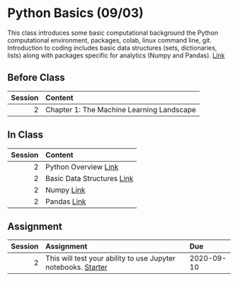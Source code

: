 Python Basics (09/03)
============================

This class introduces some basic computational background the Python computational environment, packages, colab, linux command line, git.  Introduction to coding includes basic data structures (sets, dictionaries, lists) along with packages specific for analytics (Numpy and Pandas).  [Link](../../sessions/session2)

## Before Class

|   Session | Content                                   |
|----------:|:------------------------------------------|
|         2 | Chapter 1: The Machine Learning Landscape |


## In Class

|   Session | Content                                                                      |
|----------:|:-----------------------------------------------------------------------------|
|         2 | Python Overview [Link](../notebooks/01-intro-python/01-python-overview)      |
|         2 | Basic Data Structures [Link](../notebooks/01-intro-python/02-datastructures) |
|         2 | Numpy [Link](../notebooks/01-intro-python/03-numpy)                          |
|         2 | Pandas [Link](../notebooks/01-intro-python/04-pandas)                        |


## Assignment

|   Session | Assignment                                                                                 | Due        |
|----------:|:-------------------------------------------------------------------------------------------|:-----------|
|         2 | This will test your ability to use Jupyter notebooks.  [Starter](../assignments/02starter) | 2020-09-10 |

